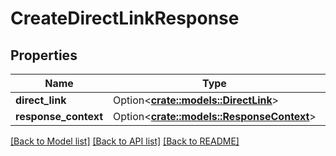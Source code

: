 # CreateDirectLinkResponse

## Properties

Name | Type | Description | Notes
------------ | ------------- | ------------- | -------------
**direct_link** | Option<[**crate::models::DirectLink**](DirectLink.md)> |  | [optional]
**response_context** | Option<[**crate::models::ResponseContext**](ResponseContext.md)> |  | [optional]

[[Back to Model list]](../README.md#documentation-for-models) [[Back to API list]](../README.md#documentation-for-api-endpoints) [[Back to README]](../README.md)


